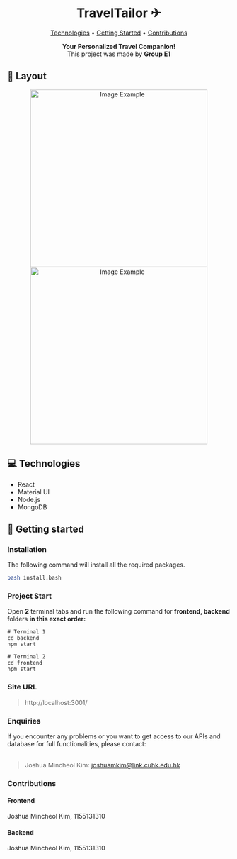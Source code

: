 <h1 align="center" style="font-weight: bold;">TravelTailor ✈</h1>

<p align="center">
 <a href="#tech">Technologies</a> • 
 <a href="#started">Getting Started</a> • 
 <a href="#contribute">Contributions</a>
</p>

<p align="center">
    <b>Your Personalized Travel Companion!</b>
    <br>
    This project was made by <b>Group E1</b>
</p>

<h2 id="layout">🎨 Layout</h2>

<p align="center">
    <img src="./etc/example_1.png" alt="Image Example" width="400px">
    <img src="./etc/example_2.png" alt="Image Example" width="400px">
</p>

<h2 id="technologies">💻 Technologies</h2>

- React
- Material UI
- Node.js
- MongoDB

<h2 id="started">🚀 Getting started</h2>

<h3>Installation</h3>

The following command will install all the required packages.

```bash
bash install.bash
```
<h3>Project Start</h3>

Open <b>2</b> terminal tabs and run the following command for <b>frontend, backend</b> folders <b>in this exact order:</b>

```
# Terminal 1
cd backend
npm start

# Terminal 2
cd frontend
npm start
```

<h3>Site URL</h3>

> http://localhost:3001/

<h3>Enquiries</h3>
If you encounter any problems or you want to get access to our APIs and database for full functionalities, please contact:
<br>
<br>


> Joshua Mincheol Kim: joshuamkim@link.cuhk.edu.hk

<h3  id='contribute'>Contributions</h3>
<h4>Frontend</h4>
Joshua Mincheol Kim, 1155131310


<h4>Backend</h4>
Joshua Mincheol Kim, 1155131310
